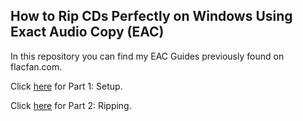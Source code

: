 ## How to Rip CDs Perfectly on Windows Using Exact Audio Copy (EAC)

In this repository you can find my EAC Guides previously found on flacfan.com.

Click [here](part-1-setup.md) for Part 1: Setup.

Click [here](part-2-ripping.md) for Part 2: Ripping.